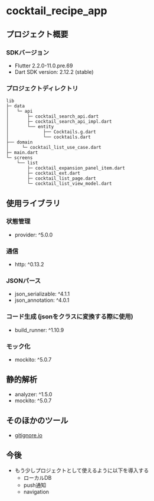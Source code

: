 # cocktail_recipe_app

## プロジェクト概要
### SDKバージョン
- Flutter 2.2.0-11.0.pre.69
- Dart SDK version: 2.12.2 (stable)

### プロジェクトディレクトリ
```
lib
├─ data
│   └─ api
│       ├─ cocktail_search_api.dart
│       ├─ cocktail_search_api_impl.dart
│       └── entity
│             ├── Cocktails.g.dart
│             └── cocktails.dart
├── domain
│     └─ cocktail_list_use_case.dart
├─ main.dart
└─ screens
    └── list
        ├─ cocktail_expansion_panel_item.dart
        ├─ cocktail_ext.dart
        ├─ cocktail_list_page.dart
        └─ cocktail_list_view_model.dart
```

## 使用ライブラリ
### 状態管理
- provider: ^5.0.0

### 通信
- http: ^0.13.2

### JSONパース
- json_serializable: ^4.1.1
- json_annotation: ^4.0.1

### コード生成 (jsonをクラスに変換する際に使用)
- build_runner: ^1.10.9

### モック化
- mockito: ^5.0.7

## 静的解析
- analyzer: ^1.5.0
- mockito: ^5.0.7

## そのほかのツール
- [gitignore.io](https://www.toptal.com/developers/gitignore)

## 今後
- もう少しプロジェクトとして使えるように以下を導入する
    - ローカルDB
    - push通知
    - navigation